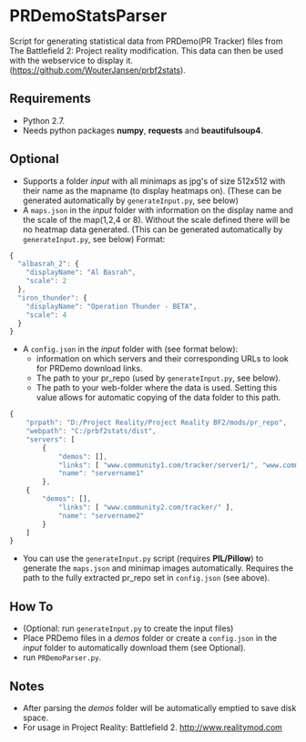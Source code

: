 # PRDemoStatsParser
Script for generating statistical data from PRDemo(PR Tracker) files from The Battlefield 2: Project reality modification. This data can then be used with the webservice to display it. (https://github.com/WouterJansen/prbf2stats).

## Requirements
* Python 2.7.
* Needs python packages **numpy**, **requests** and **beautifulsoup4**.

## Optional
* Supports a folder _input_ with all minimaps as jpg's of size 512x512 with their name as the mapname (to display heatmaps on). (These can be generated automatically by ```generateInput.py```, see below)
* A ```maps.json``` in the _input_ folder with information on the display name and the scale of the map(1,2,4 or 8). Without the scale defined there will be no heatmap data generated. (This can be generated automatically by ```generateInput.py```, see below) Format:
```javascript
{
  "albasrah_2": {
    "displayName": "Al Basrah",
    "scale": 2
  },
  "iron_thunder": {
    "displayName": "Operation Thunder - BETA",
    "scale": 4
  }
}
```
* A ```config.json``` in the _input_ folder with (see format below):
    * information on which servers and their corresponding URLs to look for PRDemo download links. 
    * The path to your pr_repo (used by ```generateInput.py```, see below).
    * The path to your web-folder where the data is used. Setting this value allows for automatic copying of the data folder to this path. 
```javascript
{
    "prpath": "D:/Project Reality/Project Reality BF2/mods/pr_repo",
    "webpath": "C:/prbf2stats/dist",
    "servers": [
        {
            "demos": [],
            "links": [ "www.community1.com/tracker/server1/", "www.community1.com/tracker/server2/" ], 
            "name": "servername1"
        },
	{
	    "demos": [],
            "links": [ "www.community2.com/tracker/" ], 
            "name": "servername2"
        }
    ]
}
```
* You can use the ```generateInput.py``` script (requires **PIL/Pillow**)  to generate the ```maps.json``` and minimap images automatically. Requires the path to the fully extracted pr_repo set in ```config.json``` (see above).
## How To
* (Optional: run ```generateInput.py``` to create the input files)
* Place PRDemo files in a _demos_ folder or create a ```config.json``` in the _input_ folder to automatically download them (see Optional).
* run ```PRDemoParser.py```.

## Notes 
* After parsing the _demos_ folder will be automatically emptied to save disk space.
* For usage in Project Reality: Battlefield 2. http://www.realitymod.com
